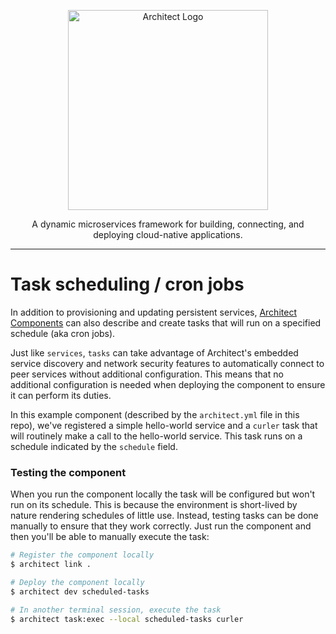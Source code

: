 <p align="center">
  <a href="//architect.io" target="blank"><img src="https://www.architect.io/wp-content/uploads/2022/03/logo.svg" width="320" alt="Architect Logo" /></a>
</p>

<p align="center">
  A dynamic microservices framework for building, connecting, and deploying cloud-native applications.
</p>

---

# Task scheduling / cron jobs

In addition to provisioning and updating persistent services, [Architect Components](//docs.architect.io/configuration/architect-yml) can also describe and create tasks that will run on a specified schedule (aka cron jobs).

Just like `services`, `tasks` can take advantage of Architect's embedded service discovery and network security features to automatically connect to peer services without additional configuration. This means that no additional configuration is needed when deploying the component to ensure it can perform its duties.

In this example component (described by the `architect.yml` file in this repo), we've registered a simple hello-world service and a `curler` task that will routinely make a call to the hello-world service. This task runs on a schedule indicated by the `schedule` field.

### Testing the component

When you run the component locally the task will be configured but won't run on its schedule. This is because the environment is short-lived by nature rendering schedules of little use. Instead, testing tasks can be done manually to ensure that they work correctly. Just run the component and then you'll be able to manually execute the task:

```sh
# Register the component locally
$ architect link .

# Deploy the component locally
$ architect dev scheduled-tasks

# In another terminal session, execute the task
$ architect task:exec --local scheduled-tasks curler
```
